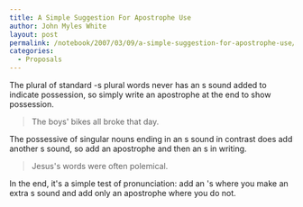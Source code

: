 ```yaml
---
title: A Simple Suggestion For Apostrophe Use
author: John Myles White
layout: post
permalink: /notebook/2007/03/09/a-simple-suggestion-for-apostrophe-use/
categories:
  - Proposals
---
```


The plural of standard -s plural words never has an s sound added to indicate possession, so simply write an apostrophe at the end to show possession.

<blockquote>
	<p>The boys' bikes all broke that day.</p>
</blockquote>

The possessive of singular nouns ending in an s sound in contrast does add another s sound, so add an apostrophe and then an s in writing.

<blockquote>
	<p>Jesus's words were often polemical.</p>
</blockquote>

In the end, it's a simple test of pronunciation: add an 's where you make an extra s sound and add only an apostrophe where you do not.
